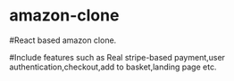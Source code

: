 # amazon-clone

#React based amazon clone.

#Include features such as Real stripe-based payment,user authentication,checkout,add to basket,landing page etc.
